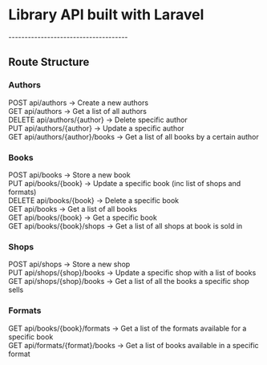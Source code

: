 # Library API built with Laravel
------------------------------------- <br>
## Route Structure <br>
### Authors <br>
POST api/authors -> Create a new authors <br>
GET api/authors -> Get a list of all authors <br>
DELETE api/authors/{author} -> Delete specific author <br>
PUT api/authors/{author} -> Update a specific author <br>
GET  api/authors/{author}/books -> Get a list of all books by a certain author <br>
### Books <br>
POST api/books -> Store a new book <br>
PUT api/books/{book} -> Update a specific book (inc list of shops and formats) <br>
DELETE api/books/{book} -> Delete a specific book <br>
GET api/books -> Get a list of all books <br>
GET api/books/{book} -> Get a specific book <br>
GET api/books/{book}/shops -> Get a list of all shops at book is sold in <br>
### Shops <br>
POST api/shops -> Store a new shop <br>
PUT api/shops/{shop}/books -> Update a specific shop with a list of books <br>
GET api/shops/{shop}/books -> Get a list of all the books a specific shop sells <br>
### Formats <br>
GET api/books/{book}/formats -> Get a list of the formats available for a specific book <br>
GET api/formats/{format}/books -> Get a list of books available in a specific format <br>
